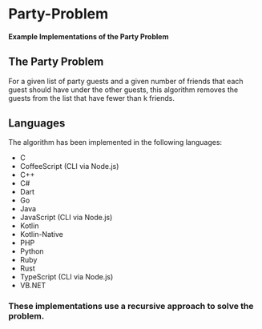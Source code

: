 # Party-Problem
#### Example Implementations of the Party Problem

## The Party Problem
For a given list of party guests and a given number of friends that each guest should have under the other guests, 
this algorithm removes the guests from the list that have fewer than k friends.  

## Languages
The algorithm has been implemented in the following languages:  
- C
- CoffeeScript (CLI via Node.js)
- C++
- C#
- Dart
- Go
- Java
- JavaScript (CLI via Node.js)
- Kotlin
- Kotlin-Native
- PHP
- Python
- Ruby
- Rust
- TypeScript (CLI via Node.js)
- VB.NET

### These implementations use a recursive approach to solve the problem.